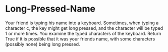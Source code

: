 # Long-Pressed-Name
Your friend is typing his name into a keyboard.  Sometimes, when typing a character c, the key might get long pressed, and the character will be typed 1 or more times.  You examine the typed characters of the keyboard.  Return True if it is possible that it was your friends name, with some characters (possibly none) being long pressed.
